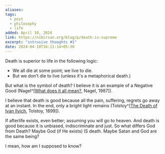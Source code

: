 ```yaml
---
aliases: 
tags:
  - post
  - philosophy
  - life
added: April 10, 2024
link: https://nibirsan.org/blog/p/death-is-supreme
excerpt: "intrusive thoughts #1"
date: 2024-04-10T16:11:14+05:30
---
```

Death is superior to life in the following logic:
- We all die at some point; we live to die.
- But we don't die to live (unless it's a metaphorical death.)

But what is the symbol of death? I believe it is an example of a Negative Good (Nagel^[[What does it all mean?](https://practicalphilosophy.in/wp-content/uploads/2015/10/WHAT-DOES-IT-ALL-MEAN.pdf), Nagel, 1987]).

I believe that death is good because all the pain, suffering, regrets go away at an instant. In the end, only a bright light remains (Tolstoy^[[The Death of Ivan Ilyich](https://www.google.co.in/books/edition/The_Death_of_Ivan_Ilyitch_and_Other_Stor/slqrdxSBIiIC?hl=en&gbpv=0), Tolstoy, 1899]).

If afterlife exists, even better; assuming you will go to heaven. And death is good because it is unbiased, indiscriminate and just. So what differs God from Death? Maybe God (if He exists) IS death. Maybe Satan and God are the same being?

I mean, how am I supposed to know?